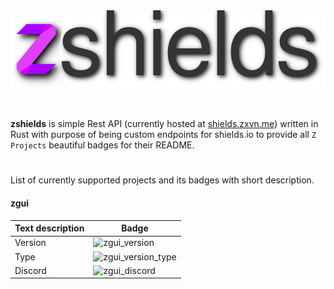 <div align="center">
<img width="503" src="resources/zshields.png" alt="zshields logo">
</div>

#
**zshields** is simple Rest API (currently hosted at [shields.zxvn.me](https://shields.zxvn.me/)) written in Rust
 with purpose of being custom endpoints for shields.io to provide 
 all `Z Projects` beautiful badges for their README.
#

List of currently supported projects and its badges with short description.

#### zgui
| Text description |  Badge                                                                                                        |
|------------------|---------------------------------------------------------------------------------------------------------------|
| Version          | ![zgui_version](https://img.shields.io/endpoint?url=https%3A%2F%2Fshields.zxvn.me%2Fzgui%2Fversion)           |
| Type             | ![zgui_version_type](https://img.shields.io/endpoint?url=https%3A%2F%2Fshields.zxvn.me%2Fzgui%2Fversion_type) |
| Discord          | ![zgui_discord](https://img.shields.io/endpoint?url=https%3A%2F%2Fshields.zxvn.me%2Fzgui%2Fdiscord)           |